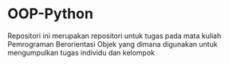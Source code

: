 # OOP-Python
Repositori ini merupakan repositori untuk tugas pada mata kuliah Pemrograman Berorientasi Objek yang dimana digunakan untuk mengumpulkan tugas  individu dan kelompok
